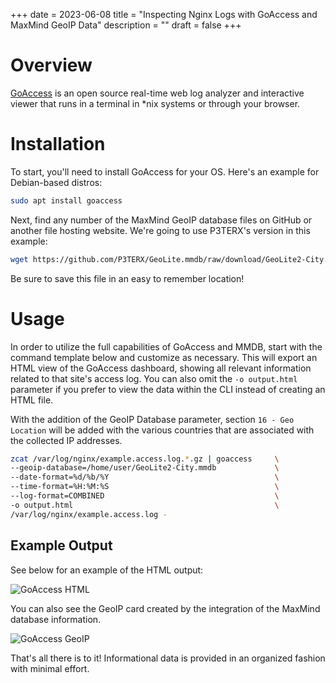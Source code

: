 +++
date = 2023-06-08
title = "Inspecting Nginx Logs with GoAccess and MaxMind GeoIP Data"
description = ""
draft = false
+++

# Overview

[GoAccess](https://goaccess.io/) is an open source real-time web log
analyzer and interactive viewer that runs in a terminal in \*nix systems
or through your browser.

# Installation

To start, you\'ll need to install GoAccess for your OS. Here\'s an
example for Debian-based distros:

```sh
sudo apt install goaccess
```

Next, find any number of the MaxMind GeoIP database files on GitHub or
another file hosting website. We\'re going to use P3TERX\'s version in
this example:

```sh
wget https://github.com/P3TERX/GeoLite.mmdb/raw/download/GeoLite2-City.mmdb
```

Be sure to save this file in an easy to remember location!

# Usage

In order to utilize the full capabilities of GoAccess and MMDB, start
with the command template below and customize as necessary. This will
export an HTML view of the GoAccess dashboard, showing all relevant
information related to that site\'s access log. You can also omit the
`-o output.html` parameter if you prefer to view the data
within the CLI instead of creating an HTML file.

With the addition of the GeoIP Database parameter, section
`16 - Geo Location` will be added with the various countries
that are associated with the collected IP addresses.

```sh
zcat /var/log/nginx/example.access.log.*.gz | goaccess     \
--geoip-database=/home/user/GeoLite2-City.mmdb             \
--date-format=%d/%b/%Y                                     \
--time-format=%H:%M:%S                                     \
--log-format=COMBINED                                      \
-o output.html                                             \
/var/log/nginx/example.access.log -
```

## Example Output

See below for an example of the HTML output:

![GoAccess
HTML](https://img.cleberg.net/blog/20230608-goaccess/goaccess-dashboard.png)

You can also see the GeoIP card created by the integration of the
MaxMind database information.

![GoAccess
GeoIP](https://img.cleberg.net/blog/20230608-goaccess/goaccess-geoip.png)

That\'s all there is to it! Informational data is provided in an
organized fashion with minimal effort.
